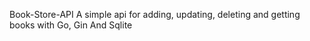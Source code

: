 Book-Store-API
A simple api for adding, updating, deleting and getting books with Go, Gin And Sqlite
